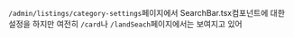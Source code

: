 `/admin/listings/category-settings`페이지에서 SearchBar.tsx컴포넌트에 대한 설정을 하지만 여전히 `/card`나 `/landSeach`페이지에서는 보여지고 있어